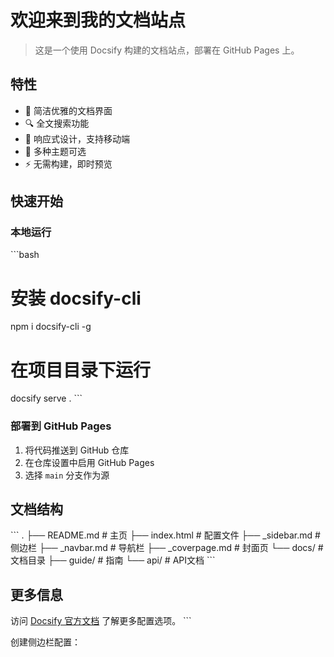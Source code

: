 # 欢迎来到我的文档站点

> 这是一个使用 Docsify 构建的文档站点，部署在 GitHub Pages 上。

## 特性

- 📝 简洁优雅的文档界面
- 🔍 全文搜索功能
- 📱 响应式设计，支持移动端
- 🎨 多种主题可选
- ⚡ 无需构建，即时预览

## 快速开始

### 本地运行

\`\`\`bash
# 安装 docsify-cli
npm i docsify-cli -g

# 在项目目录下运行
docsify serve .
\`\`\`

### 部署到 GitHub Pages

1. 将代码推送到 GitHub 仓库
2. 在仓库设置中启用 GitHub Pages
3. 选择 `main` 分支作为源

## 文档结构

\`\`\`
.
├── README.md        # 主页
├── index.html       # 配置文件
├── _sidebar.md      # 侧边栏
├── _navbar.md       # 导航栏
├── _coverpage.md    # 封面页
└── docs/           # 文档目录
    ├── guide/      # 指南
    └── api/        # API文档
\`\`\`

## 更多信息

访问 [Docsify 官方文档](https://docsify.js.org/) 了解更多配置选项。
\`\`\`

创建侧边栏配置：
